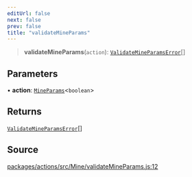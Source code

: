 ```yaml
---
editUrl: false
next: false
prev: false
title: "validateMineParams"
---
```


> **validateMineParams**(`action`): [`ValidateMineParamsError`](/reference/tevm/actions/type-aliases/validatemineparamserror/)[]

## Parameters

• **action**: [`MineParams`](/reference/tevm/actions/type-aliases/mineparams/)\<`boolean`\>

## Returns

[`ValidateMineParamsError`](/reference/tevm/actions/type-aliases/validatemineparamserror/)[]

## Source

[packages/actions/src/Mine/validateMineParams.js:12](https://github.com/evmts/tevm-monorepo/blob/main/packages/actions/src/Mine/validateMineParams.js#L12)
